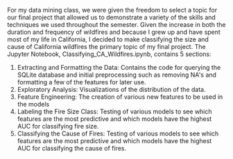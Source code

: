 For my data mining class, we were given the freedom to select a topic for our final project that allowed us to demonstrate a variety of the skills and techniques we used throughout the semester.
Given the increase in both the duration and frequency of wildfires and because I grew up and have spent most of my life in California, I decided to make classifying the size and cause of California wildfires the primary topic of my final project.
The Jupyter Notebook, Classifying_CA_Wildfires.ipynb, contains 5 sections:
  1. Extracting and Formatting the Data: Contains the code for querying the SQLite database and initial preprocessing such as removing  NA's and formatting a few of the features for later use.
  2. Exploratory Analysis: Visualizations of the distribution of the data.
  3. Feature Engineering: The creation of various new features to be used in the models
  4. Labeling the Fire Size Class: Testing of various models to see which features are the most predictive and which models have the highest AUC for classifying fire size.
  5. Classifying the Cause of Fires: Testing of various models to see which features are the most predictive and which models have the highest AUC for classifying the cause of fires.
